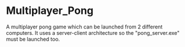 # Multiplayer_Pong
A multiplayer pong game which can be launched from 2 different computers. It uses a server-client architecture so the "pong_server.exe" must be launched too.
